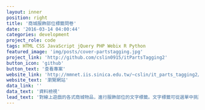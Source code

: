```yaml
---
layout: inner
position: right
title: '商城服飾部位標籤問卷'
date: '2016-03-14 04:00:44'
categories: development
project_role: code
tags: HTML CSS JavaScript jQuery PHP Webix R Python
featured_image: 'img/posts/cover-partstagging.jpg'
project_link: 'http://github.com/cslin0915/itPartsTagging2'
button_icon: 'github'
button_text: '查看專案'
website_link: 'http://mmnet.iis.sinica.edu.tw/~cslin/it_parts_tagging2/index.phtml'
website_text: '瀏覽網站'
data_link: ''
data_text: '資料檢視'
lead_text: '對線上遊戲的各式商城物品，進行服飾部位的文字標籤。文字標籤可從選單中挑選，或是自行新增選項。'
---
```

